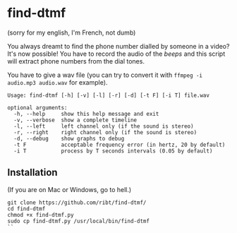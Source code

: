 # find-dtmf
(sorry for my english, I'm French, not dumb)

You always dreamt to find the phone number dialled by someone in a video? It's now possible! You have to record the audio of the *beeps* and this script will extract phone numbers from the dial tones.

You have to give a wav file (you can try to convert it with `ffmpeg -i audio.mp3 audio.wav` for example).

```
Usage: find-dtmf [-h] [-v] [-l] [-r] [-d] [-t F] [-i T] file.wav

optional arguments:
  -h, --help     show this help message and exit
  -v, --verbose  show a complete timeline
  -l, --left     left channel only (if the sound is stereo)
  -r, --right    right channel only (if the sound is stereo)
  -d, --debug    show graphs to debug
  -t F           acceptable frequency error (in hertz, 20 by default)
  -i T           process by T seconds intervals (0.05 by default)
```

## Installation
(If you are on Mac or Windows, go to hell.)

```
git clone https://github.com/ribt/find-dtmf/
cd find-dtmf
chmod +x find-dtmf.py
sudo cp find-dtmf.py /usr/local/bin/find-dtmf
``
